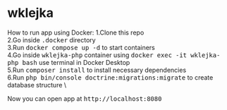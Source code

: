 # wklejka

How to run app using Docker:
1.Clone this repo \
2.Go inside <kbd>.docker</kbd> directory \
3.Run <kbd>docker compose up -d</kbd> to start containers \
4.Go inside <kbd>wklejka-php</kbd> container using <kbd>docker exec -it wklejka-php bash</kbd> use terminal in Docker Desktop \
5.Run <kbd>composer install</kbd> to install necessary dependencies \
6.Run <kbd>php bin/console doctrine:migrations:migrate</kbd> to create database structure \

Now you can open app at <kbd>http://localhost:8080</kbd>

